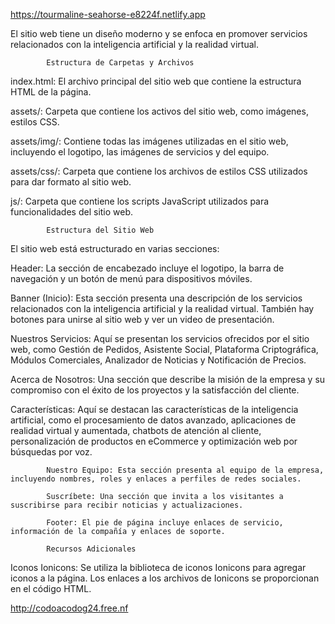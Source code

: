 
 https://tourmaline-seahorse-e8224f.netlify.app

El sitio web tiene un diseño moderno y se enfoca en promover servicios relacionados con la inteligencia artificial y la realidad virtual.

            Estructura de Carpetas y Archivos
index.html: El archivo principal del sitio web que contiene la estructura HTML de la página.

assets/: Carpeta que contiene los activos del sitio web, como imágenes, estilos CSS.

assets/img/: Contiene todas las imágenes utilizadas en el sitio web, incluyendo el logotipo, las imágenes de servicios y del equipo.

assets/css/: Carpeta que contiene los archivos de estilos CSS utilizados para dar formato al sitio web.


js/: Carpeta que contiene los scripts JavaScript utilizados para funcionalidades del sitio web.

            Estructura del Sitio Web
El sitio web está estructurado en varias secciones:

Header: La sección de encabezado incluye el logotipo, la barra de navegación y un botón de menú para dispositivos móviles.

Banner (Inicio): Esta sección presenta una descripción de los servicios relacionados con la inteligencia artificial y la realidad virtual. También hay botones para unirse al sitio web y ver un video de presentación.

Nuestros Servicios: Aquí se presentan los servicios ofrecidos por el sitio web, como Gestión de Pedidos, Asistente Social, Plataforma Criptográfica, Módulos Comerciales, Analizador de Noticias y Notificación de Precios.

Acerca de Nosotros: Una sección que describe la misión de la empresa y su compromiso con el éxito de los proyectos y la satisfacción del cliente.

Características: Aquí se destacan las características de la inteligencia artificial, como el procesamiento de datos avanzado, aplicaciones de realidad virtual y aumentada, chatbots de atención al cliente, personalización de productos en eCommerce y optimización web por búsquedas por voz.

            Nuestro Equipo: Esta sección presenta al equipo de la empresa, incluyendo nombres, roles y enlaces a perfiles de redes sociales.

            Suscríbete: Una sección que invita a los visitantes a suscribirse para recibir noticias y actualizaciones.

            Footer: El pie de página incluye enlaces de servicio, información de la compañía y enlaces de soporte.

            Recursos Adicionales
Iconos Ionicons: Se utiliza la biblioteca de iconos Ionicons para agregar iconos a la página. Los enlaces a los archivos de Ionicons se proporcionan en el código HTML.


http://codoacodog24.free.nf
